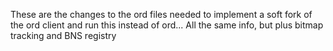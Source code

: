 These are the changes to the ord files needed to implement a soft fork of the ord client and run this instead of ord... All the same info, but plus bitmap tracking and BNS registry
